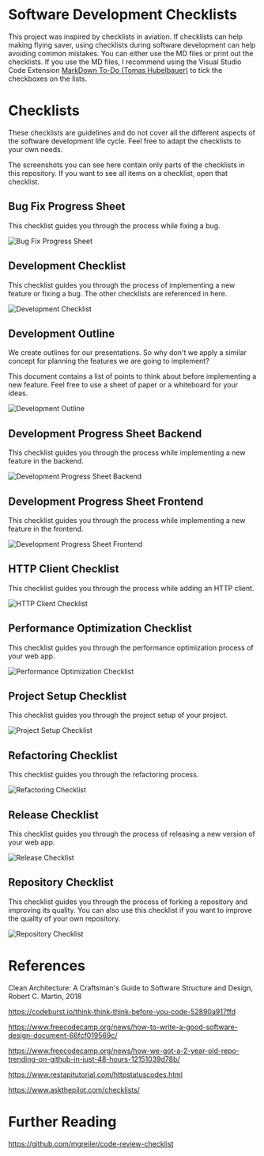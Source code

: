 # Software Development Checklists

This project was inspired by checklists in aviation. If checklists can help making flying saver, using checklists during software development can help avoiding common mistakes. You can either use the MD files or print out the checklists. If you use the MD files, I recommend using the Visual Studio Code Extension [MarkDown To-Do (Tomas Hubelbauer)](https://marketplace.visualstudio.com/items?itemName=TomasHubelbauer.vscode-markdown-todo) to tick the checkboxes on the lists.

# Checklists

These checklists are guidelines and do not cover all the different aspects of the software development life cycle. Feel free to adapt the checklists to your own needs.

The screenshots you can see here contain only parts of the checklists in this repository. If you want to see all items on a checklist,
open that checklist.

## Bug Fix Progress Sheet

This checklist guides you through the process while fixing a bug.

![Bug Fix Progress Sheet](images/bugfixProgressSheet.png "Bug Fix Progress Sheet")

## Development Checklist

This checklist guides you through the process of implementing a new feature or fixing a bug. The other checklists are referenced in here.

![Development Checklist](images/developmentChecklist.png "Development Checklist")

## Development Outline

We create outlines for our presentations. So why don't we apply a similar concept for planning the features we are going to implement?

This document contains a list of points to think about before implementing a new feature. Feel free to use a sheet of paper or a whiteboard for your ideas.

![Development Outline](images/developmentOutline.png "Development Outline")

## Development Progress Sheet Backend

This checklist guides you through the process while implementing a new feature in the backend.

![Development Progress Sheet Backend](images/developmentProgressSheetBackend.png "Development Progress Sheet Backend")

## Development Progress Sheet Frontend

This checklist guides you through the process while implementing a new feature in the frontend.

![Development Progress Sheet Frontend](images/developmentProgressSheetFrontend.png "Development Progress Sheet Frontend")

## HTTP Client Checklist

This checklist guides you through the process while adding an HTTP client.

![HTTP Client Checklist](images/httpClientChecklist.png "HTTP Client Checklist")

## Performance Optimization Checklist

This checklist guides you through the performance optimization process of your web app.

![Performance Optimization Checklist](images/performanceOptimizationChecklist.png "Performance Optimization Checklist")

## Project Setup Checklist

This checklist guides you through the project setup of your project.

![Project Setup Checklist](images/projectSetupChecklist.png "Project Setup Checklist")

## Refactoring Checklist

This checklist guides you through the refactoring process.

![Refactoring Checklist](images/refactoringChecklist.png "Refactoring Checklist")

## Release Checklist

This checklist guides you through the process of releasing a new version of your web app.

![Release Checklist](images/releaseChecklist.png "Release Checklist")

## Repository Checklist

This checklist guides you through the process of forking a repository and improving its quality. You can also use this checklist if you want to improve the quality of your own repository.

![Repository Checklist](images/repositoryChecklist.png "Repository Checklist")

# References

Clean Architecture: A Craftsman's Guide to Software Structure and Design, Robert C. Martin, 2018

https://codeburst.io/think-think-think-before-you-code-52890a917ffd

https://www.freecodecamp.org/news/how-to-write-a-good-software-design-document-66fcf019569c/

https://www.freecodecamp.org/news/how-we-got-a-2-year-old-repo-trending-on-github-in-just-48-hours-12151039d78b/

https://www.restapitutorial.com/httpstatuscodes.html

https://www.askthepilot.com/checklists/

# Further Reading

https://github.com/mgreiler/code-review-checklist